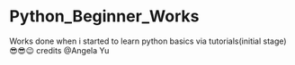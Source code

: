 # Python_Beginner_Works
Works done  when i started to learn python basics via tutorials(initial stage) 😎😎😉
credits @Angela Yu
